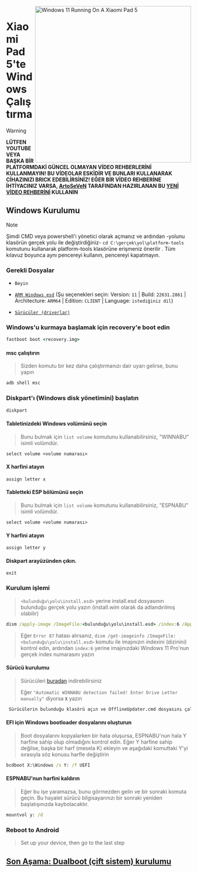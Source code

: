 <img align="right" src="https://raw.githubusercontent.com/erdilS/Port-Windows-11-Xiaomi-Pad-5/main/nabu.png" width="425" alt="Windows 11 Running On A Xiaomi Pad 5">


# Xiaomi Pad 5'te Windows Çalıştırma
> [!WARNING]
> **LÜTFEN YOUTUBE VEYA BAŞKA BİR PLATFORMDAKİ GÜNCEL OLMAYAN VİDEO REHBERLERİNİ KULLANMAYIN! BU VİDEOLAR ESKİDİR VE BUNLARI KULLANARAK CİHAZINIZI BRICK EDEBİLİRSİNİZ! EĞER BİR VİDEO REHBERİNE İHTİYACINIZ VARSA, [ArtoSeVeN](https://www.youtube.com/channel/UCYjwfxlYlJ7Nnzv01oszQvA) TARAFINDAN HAZIRLANAN BU [YENİ VİDEO REHBERİNİ](https://youtu.be/BbgTbTGbXYg) KULLANIN**

## Windows Kurulumu
> [!NOTE]
> Şimdi CMD veya powershell'i yönetici olarak açmanız ve ardından -yolunu klasörün gerçek yolu ile değiştirdiğiniz- `cd C:\gerçek\yol\platform-tools` komutunu kullanarak platform-tools klasörüne erişmeniz önerilir .
> Tüm kılavuz boyunca aynı pencereyi kullanın, pencereyi kapatmayın.

### Gerekli Dosyalar
- ```Beyin```

- [```ARM Windows esd```](https://worproject.com/esd) (Şu seçenekleri seçin: Version: ```11``` | Build: ```22631.2861``` | Architecture: ```ARM64``` | Edition: ```CLIENT``` | Language:  ```istediğiniz dil```)
  
- [```Sürücüler (driverlar)```](https://github.com/map220v/MiPad5-Drivers/releases/latest)


### Windows'u kurmaya başlamak için recovery'e boot edin
```cmd
fastboot boot <recovery.img>
```

#### msc çalıştırın
> Sizden komutu bir kez daha çalıştırmanızı dair uyarı gelirse, bunu yapın
```cmd
adb shell msc
```

### Diskpart'ı (Windows disk yönetimini) başlatın
```cmd
diskpart
```

#### Tabletinizdeki Windows volümünü seçin
> Bunu bulmak için `list volume` komutunu kullanabilirsiniz, "WINNABU" isimli volümdür.
```diskpart
select volume <volume numarası>
```

#### X harfini atayın
```diskpart
assign letter x
```

#### Tabletteki ESP bölümünü seçin
> Bunu bulmak için `list volume` komutunu kullanabilirsiniz, "ESPNABU" isimli volümdür.
```diskpart
select volume <volume numarası>
```

#### Y harfini atayın
```diskpart
assign letter y
```

#### Diskpart arayüzünden çıkın.
```diskpart
exit
```

### Kurulum işlemi
> `<bulunduğu\yolu\install.esd>` yerine install.esd dosyasının bulunduğu gerçek yolu yazın (install.wim olarak da adlandırılmış olabilir)
```cmd
dism /apply-image /ImageFile:<bulunduğu\yolu\install.esd> /index:6 /ApplyDir:X:\
```

> Eğer `Error 87` hatası alırsanız, `dism /get-imageinfo /ImageFile:<bulunduğu\yolu\install.esd>` komutu ile imajınızın indexini (dizinini) kontrol edin, ardından `index:6` yerine imajınızdaki Windows 11 Pro'nun gerçek index numarasını yazın

#### Sürücü kurulumu
> Sürücüleri [buradan](https://github.com/map220v/MiPad5-Drivers/releases/latest) indirebilirsiniz
>
> Eğer `"Automatic WINNABU detection failed! Enter Drive Letter manually"` diyorsa **`X`** yazın

```cmd
 Sürücülerin bulunduğu klasörü açın ve OfflineUpdater.cmd dosyasını çalıştırın
```

#### EFI için Windows bootloader dosyalarını oluşturun
> Boot dosyalarını kopyalarken bir hata oluşursa, ESPNABU'nun hala Y harfine sahip olup olmadığını kontrol edin. Eğer Y harfine sahip değilse, başka bir harf (mesela K) ekleyin ve aşağıdaki komuttaki Y'yi sırasıyla söz konusu harfle değiştirin
```cmd
bcdboot X:\Windows /s Y: /f UEFI
```

#### ESPNABU'nun harfini kaldırın
> Eğer bu işe yaramazsa, bunu görmezden gelin ve bir sonraki komuta geçin. Bu hayalet sürücü bilgisayarınızı bir sonraki yeniden başlatışınızda kaybolacaktır.
```cmd
mountvol y: /d
```

### Reboot to Android
> Set up your device, then go to the last step

## [Son Aşama: Dualboot (çift sistem) kurulumu](dualboot-tr.md)
